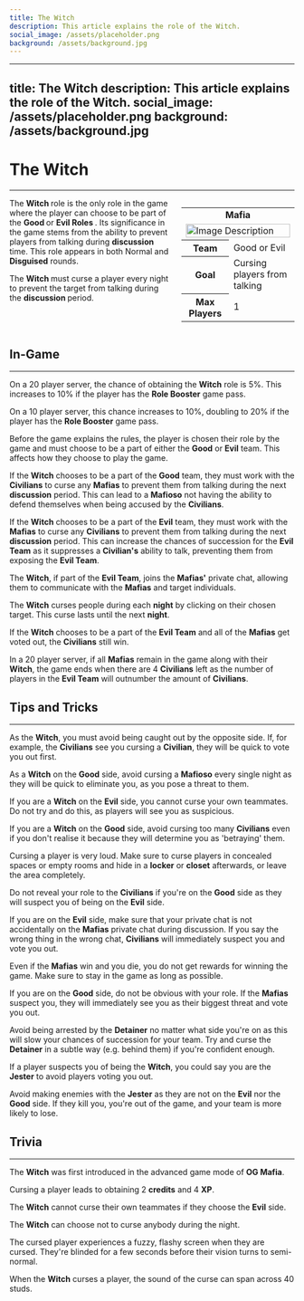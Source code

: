 ```yaml
---
title: The Witch
description: This article explains the role of the Witch.
social_image: /assets/placeholder.png
background: /assets/background.jpg
---
```

---
title: The Witch
description: This article explains the role of the Witch.
social_image: /assets/placeholder.png
background: /assets/background.jpg
---

# The Witch
---

<style>
@media (max-width: 768px) { /* For mobile users */
    .flex-container {
        flex-direction: column;
        align-items: center;
    }
    .infobox {
        align-self: center;
        order: -1;
        margin-left: 0;
        margin-bottom: 20px;
        width: 100%;
        max-width: 300px;
    }
}
</style>

<div class="flex-container" style="display: flex; align-items: flex-start;">
    <div style="flex: 1;">
        The <b> Witch </b> role is the only role in the game where the player can choose to be part of the <b> Good </b> or <b> Evil Roles </b>. Its significance in the game stems from the ability to prevent players from talking during <b> discussion </b> time. This role appears in both Normal and <b>Disguised</b> rounds.<p> The <b> Witch </b> must curse a player every night to prevent the target from talking during the <b> discussion </b> period.
    </div>
    <div class="infobox" style="flex: 0 0 200px; margin-left: 20px;">
        <table>
            <tr>
                <td colspan="2" style="text-align: center; font-weight: bold;">Mafia</td>
            </tr>
            <td colspan="2"><img src="https://mafiawiki.astrofare.xyz/assets/placeholder.png" alt="Image Description" class="infobox-image" style="width: 100%;"></td>
            </tr>
            <tr>
                <th>Team</th>
                <td>Good or Evil</td>
            </tr>
            <tr>
                <th>Goal</th>
                <td>Cursing players from talking</td>
            </tr>
            <tr>
                 <th> Max Players </th>
                 <td> 1 </th>
            </tr>
        </table>
    </div>
</div>

## **In-Game**
---
On a 20 player server, the chance of obtaining the **Witch** role is 5%. This increases to 10% if the player has the **Role Booster** game pass.

On a 10 player server, this chance increases to 10%, doubling to 20% if the player has the **Role Booster** game pass.

Before the game explains the rules, the player is chosen their role by the game and must choose to be a part of either the **Good** or **Evil** team. This affects how they choose to play the game.

If the **Witch** chooses to be a part of the **Good** team, they must work with the **Civilians** to curse any **Mafias** to prevent them from talking during the next **discussion** period. This can lead to a **Mafioso** not having the ability to defend themselves when being accused by the **Civilians**.

If the **Witch** chooses to be a part of the **Evil** team, they must work with the **Mafias** to curse any **Civilians** to prevent them from talking during the next **discussion** period. This can increase the chances of succession for the **Evil Team** as it suppresses a **Civilian's** ability to talk, preventing them from exposing the **Evil Team**.

The **Witch**, if part of the **Evil Team**, joins the **Mafias'** private chat, allowing them to communicate with the **Mafias** and target individuals.

The **Witch** curses people during each **night** by clicking on their chosen target. This curse lasts until the next **night**.

If the **Witch** chooses to be a part of the **Evil Team** and all of the **Mafias** get voted out, the **Civilians** still win.

In a 20 player server, if all **Mafias** remain in the game along with their **Witch**, the game ends when there are 4 **Civilians** left as the number of players in the **Evil Team** will outnumber the amount of **Civilians**.

## **Tips and Tricks**
---
As the **Witch**, you must avoid being caught out by the opposite side. If, for example, the **Civilians** see you cursing a **Civilian**, they will be quick to vote you out first.

As a **Witch** on the **Good** side, avoid cursing a **Mafioso** every single night as they will be quick to eliminate you, as you pose a threat to them.

If you are a **Witch** on the **Evil** side, you cannot curse your own teammates. Do not try and do this, as players will see you as suspicious.

If you are a **Witch** on the **Good** side, avoid cursing too many **Civilians** even if you don't realise it because they will determine you as 'betraying' them.

Cursing a player is very loud. Make sure to curse players in concealed spaces or empty rooms and hide in a **locker** or **closet** afterwards, or leave the area completely. 

Do not reveal your role to the **Civilians** if you're on the **Good** side as they will suspect you of being on the **Evil** side. 

If you are on the **Evil** side, make sure that your private chat is not accidentally on the **Mafias** private chat during discussion. If you say the wrong thing in the wrong chat, **Civilians** will immediately suspect you and vote you out.

Even if the **Mafias** win and you die, you do not get rewards for winning the game. Make sure to stay in the game as long as possible.

If you are on the **Good** side, do not be obvious with your role. If the **Mafias** suspect you, they will immediately see you as their biggest threat and vote you out.

Avoid being arrested by the **Detainer** no matter what side you're on as this will slow your chances of succession for your team. Try and curse the **Detainer** in a subtle way (e.g. behind them) if you're confident enough.

If a player suspects you of being the **Witch**, you could say you are the **Jester** to avoid players voting you out. 

Avoid making enemies with the **Jester** as they are not on the **Evil** nor the **Good** side. If they kill you, you're out of the game, and your team is more likely to lose.
## **Trivia**
---

The **Witch** was first introduced in the advanced game mode of **OG Mafia**.

Cursing a player leads to obtaining 2 **credits** and 4 **XP**.

The **Witch** cannot curse their own teammates if they choose the **Evil** side.

The **Witch** can choose not to curse anybody during the night.

The cursed player experiences a fuzzy, flashy screen when they are cursed. They're blinded for a few seconds before their vision turns to semi-normal.

When the **Witch** curses a player, the sound of the curse can span across 40 studs. 


